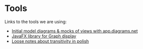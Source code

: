 # Tools

Links to the tools we are using:

* [Initial model diagrams & mocks of views with app.diagrams.net](https://app.diagrams.net/#G1PMfoeqNGRVbot2ov4y9sCrUzknh_XjG9)
* [JavaFX library for Graph display](https://github.com/brunomnsilva/JavaFXSmartGraph)
* [Loose notes about transitivity in polish](https://jamboard.google.com/d/1n2xaCfpMnSa6PWE2nfhIRagZDDXAUu0tRs1cfyfKpFg/viewer?f=2)